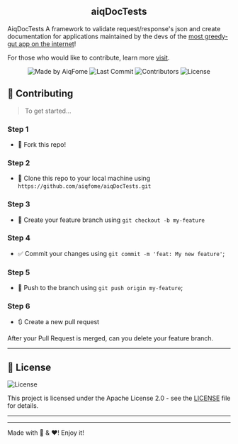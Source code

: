 <h2 align="center">
  aiqDocTests
</h2>

<p align="">AiqDocTests A framework to validate request/response's json and create documentation for applications maintained by the devs of the <a href="https://aiqfome.com/">most greedy-gut app on the internet</a>!</p>
<p>For those who would like to contribute, learn more <a href="#-contributing">visit</a>.</p>

<p align="center">
  <a href="https://github.com/aiqfome" style="text-decoration:none" target="_blank">
    <img alt="Made by AiqFome" src="https://img.shields.io/badge/made%20by-aiqfome-blueviolet">
  </a>

  <img alt="Last Commit" src="https://img.shields.io/github/last-commit/aiqfome/aiqDocTests">

  <img alt="Contributors" src="https://img.shields.io/github/contributors/aiqfome/aiqDocTests">

  <img alt="License" src="https://img.shields.io/github/license/aiqfome/aiqDocTests">
</p>


## 🤔 Contributing

> To get started...

### Step 1

- 🍴 Fork this repo!

### Step 2

- 👯 Clone this repo to your local machine using `https://github.com/aiqfome/aiqDocTests.git`

### Step 3

- 🎋 Create your feature branch using `git checkout -b my-feature`

### Step 4

- ✅ Commit your changes using `git commit -m 'feat: My new feature'`;

### Step 5

- 📌 Push to the branch using `git push origin my-feature`;

### Step 6

- 🔃 Create a new pull request

After your Pull Request is merged, can you delete your feature branch.

---

## 📝 License

<a href="LICENSE" style="text-decoration: none">
  <img alt="License" src="https://img.shields.io/github/license/aiqfome/aiqDocTests">
</a>

This project is licensed under the Apache License 2.0 - see the [LICENSE](LICENSE) file for details.

---

---

Made with :pizza: & :hearts:! Enjoy it!
